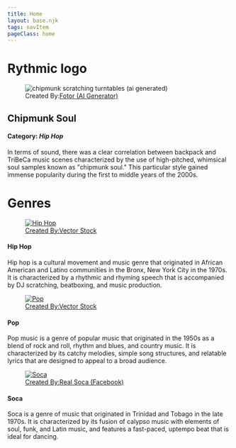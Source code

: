 ```yaml
---
title: Home
layout: base.njk
tags: navItem
pageClass: home
---
```


<h1 class="logo center">Rythmic logo</h1>

<section class="spotlight genre">
<figure class="fig-img-container">
<img id="chipmunk" src="/images/chipmunk.png" alt="chipmunk scratching turntables (ai generated)">
<figcaption class="img-caption">Created By:<a href="https://www.fotor.com/features/ai-image-generator/">Fotor (AI Generator)</a>
</figcaption>
</figure>
<div class="desc">
<h2>Chipmunk Soul</h2>
<h4>Category: <i>Hip Hop</i></h4>
<p>In terms of sound, there was a clear correlation between backpack and TriBeCa music scenes characterized by the use of high-pitched, whimsical soul samples known as "chipmunk soul." 
This particular style gained immense popularity during the first to middle years of the 2000s.</p>
</div>
</section>


<h1 class="center">Genres</h1>

<a href="/hiphop">
<section class="main">
<div class="genre">
<figure class="fig-img-container">
<img class="genre-img" src="/images/hiphop.png" alt="Hip Hop">
<figcaption class="img-caption">Created By:<a href="https://www.vectorstock.com/royalty-free-vector/hip-hop-music-party-in-graffiti-style-vector-23254684">Vector Stock</a>
</figcaption>
</figure>
<div class="desc">
<h4>Hip Hop</h4>
<p>Hip hop is a cultural movement and music genre that originated in African American and Latino communities in the Bronx, New York City in the 1970s. 
It is characterized by a rhythmic and rhyming speech that is accompanied by DJ scratching, beatboxing, and music production.
</p>
</div>
</div>
</a>

<section class="main">
<div class="genre">
<a href="/pop">
<figure class="fig-img-container">
<img class="genre-img" src="/images/pop.png" alt="Pop">
<figcaption class="img-caption">Created By:<a href="https://www.vectorstock.com/royalty-free-vector/colorful-detailed-pop-music-can-vector-19847709">Vector Stock</a>
</figcaption>
</figure>
<div class="desc">
<h4>Pop</h4>
<p>Pop music is a genre of popular music that originated in the 1950s as a blend of rock and roll, rhythm and blues, and country music.
It is characterized by its catchy melodies, simple song structures, and relatable lyrics that are designed to appeal to a broad audience.
</p></div> </a>
</div>

<div class="genre">
<a href="/soca-music">
<figure class="fig-img-container">
<img class="genre-img" src="/images/soca.jpg" alt="Soca">
<figcaption class="img-caption">Created By:<a href="https://www.google.com/url?sa=i&url=https%3A%2F%2Fwww.facebook.com%2Frealsoca%2F&psig=AOvVaw1QX9VR-5gWBKaVrsT6Dwmt&ust=1684945387923000&source=images&cd=vfe&ved=0CBAQjRxqFwoTCPCYuuzsi_8CFQAAAAAdAAAAABAF">Real Soca (Facebook) </a>
</figcaption>

</figure>
<div class="desc">
<h4>Soca</h4>
<p>Soca is a genre of music that originated in Trinidad and Tobago in the late 1970s. 
It is characterized by its fusion of calypso music with elements of soul, funk, and Latin music, and features a fast-paced, uptempo beat that is ideal for dancing.
</div>
</a>
</div>
</section>
<p><!-- about us paragraph here--></p>

